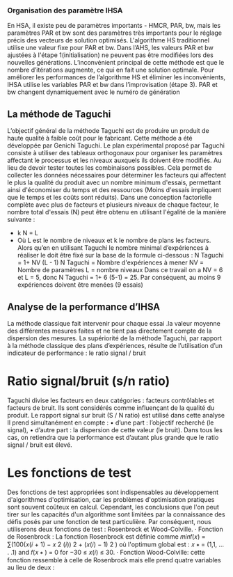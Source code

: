 ### Organisation des paramètre IHSA

En HSA, il existe peu de paramètres importants - HMCR, PAR, bw, mais les 
paramètres PAR et bw sont des paramètres très importants pour le réglage 
précis des vecteurs de solution optimisés. L'algorithme HS traditionnel utilise 
une valeur fixe pour PAR et bw.
Dans l’AHS, les valeurs PAR et bw ajustées à l'étape 1(initialisation) ne 
peuvent pas être modifiées lors des nouvelles générations. L’inconvénient 
principal de cette méthode est que le nombre d’itérations augmente, ce qui en 
fait une solution optimale.
Pour améliorer les performances de l’algorithme HS et éliminer les 
inconvénients, IHSA utilise les variables PAR et bw dans l’improvisation (étape 3).
PAR et bw changent dynamiquement avec le numéro de génération

## La méthode de Taguchi
L’objectif général de la méthode Taguchi est de produire un produit de 
haute qualité à faible coût pour le fabricant. Cette méthode a été 
développée par Genichi Taguchi. Le plan expérimental proposé par 
Taguchi consiste à utiliser des tableaux orthogonaux pour organiser les 
paramètres affectant le processus et les niveaux auxquels ils doivent être 
modifiés. Au lieu de devoir tester toutes les combinaisons possibles. Cela 
permet de collecter les données nécessaires pour déterminer les facteurs 
qui affectent le plus la qualité du produit avec un nombre minimum 
d'essais, permettant ainsi d'économiser du temps et des ressources (Moins 
d'essais impliquent que le temps et les coûts sont réduits). 
Dans une conception factorielle complète avec plus de facteurs et 
plusieurs niveaux de chaque facteur, le nombre total d'essais (N) peut être 
obtenu en utilisant l'égalité de la manière suivante :
- k N = L
- Où L est le nombre de niveaux et k le nombre de plans les facteurs.
Alors qu’en en utilisant Taguchi le nombre minimal d’expériences à réaliser le 
doit être fixé sur la base de la formule ci-dessous :
N Taguchi = 1+ NV (L - 1)
N Taguchi = Nombre d'expériences à mener
NV = Nombre de paramètres
L = nombre niveaux
Dans ce travail on a 
NV = 6 et L = 5, donc
N Taguchi = 1+ 6 (5-1) = 25.
Par conséquent, au moins 9 expériences doivent être menées (9 essais)

## Analyse de la performance d’IHSA

La méthode classique fait intervenir pour chaque essai .la valeur moyenne 
des différentes mesures faites et ne tient pas directement compte de la 
dispersion des mesures. La supériorité de la méthode Taguchi, par rapport à la 
méthode classique des plans d’expériences, résulte de l’utilisation d’un 
indicateur de performance : le ratio signal / bruit

# Ratio signal/bruit (s/n ratio)
Taguchi divise les facteurs en deux catégories : facteurs contrôlables et 
facteurs de bruit. Ils sont considérés comme influençant de la qualité du produit.
Le rapport signal sur bruit (S / N ratio) est utilisé dans cette analyse
Il prend simultanément en compte :
• d’une part : l’objectif recherché (le signal), 
• d’autre part : la dispersion de cette valeur (le bruit). 
Dans tous les cas, on retiendra que la performance est d’autant plus grande que 
le ratio signal / bruit est élevé.

# Les fonctions de test
Des fonctions de test appropriées sont indispensables au développement 
d'algorithmes d'optimisation, car les problèmes d'optimisation pratiques sont 
souvent coûteux en calcul. Cependant, les conclusions que l'on peut tirer sur les 
capacités d'un algorithme sont limitées par la connaissance des défis posés par 
une fonction de test particulière. Par conséquent, nous utiliserons deux fonctions 
de test : Rosenbrock et Wood-Colville.
· Fonction de Rosenbrock :
La fonction Rosenbrock est définie comme
𝑚𝑖𝑛𝑓(𝑥) = ∑(100(𝑥(𝑖 + 1) − 𝑥 2 (𝑖)) 2 + (𝑥(𝑖) − 1) 2 )
où l'optimum global est : 𝑥 ∗ = (1,1, … . .1) and 𝑓(𝑥 ∗ ) = 0 for −30 ≤ 𝑥(𝑖) ≤ 30.
· Fonction Wood-Colville:
cette fonction ressemble à celle de Rosenbrock mais elle prend quatre variables au lieu de 
deux : 

